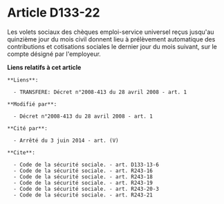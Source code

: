 # Article D133-22

Les volets sociaux des chèques emploi-service universel reçus jusqu'au quinzième jour du mois civil donnent lieu à
prélèvement automatique des contributions et cotisations sociales le dernier jour du mois suivant, sur le compte désigné par
l'employeur.

**Liens relatifs à cet article**

	**Liens**:

	  - TRANSFERE: Décret n°2008-413 du 28 avril 2008 - art. 1

	**Modifié par**:

	  - Décret n°2008-413 du 28 avril 2008 - art. 1

	**Cité par**:

	  - Arrêté du 3 juin 2014 - art. (V)

	**Cite**:

	  - Code de la sécurité sociale. - art. D133-13-6
	  - Code de la sécurité sociale. - art. R243-16
	  - Code de la sécurité sociale. - art. R243-18
	  - Code de la sécurité sociale. - art. R243-19
	  - Code de la sécurité sociale. - art. R243-20-3
	  - Code de la sécurité sociale. - art. R243-21
